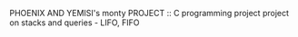 PHOENIX AND YEMISI's monty PROJECT :: 
C programming project project on stacks and queries - LIFO, FIFO 

